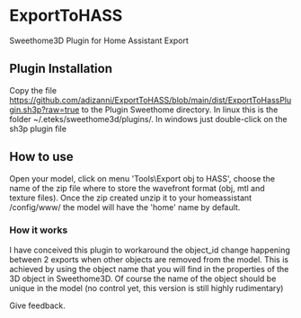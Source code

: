 # ExportToHASS
Sweethome3D Plugin for Home Assistant Export

## Plugin Installation

Copy the file https://github.com/adizanni/ExportToHASS/blob/main/dist/ExportToHassPlugin.sh3p?raw=true to the Plugin Sweethome directory. In linux this is the folder ~/.eteks/sweethome3d/plugins/. In windows just double-click on the sh3p plugin file

## How to use

Open your model, click on menu 'Tools\Export obj to HASS', choose the  name of the zip file where to store the wavefront format (obj, mtl and texture files). Once the zip created unzip it to your homeassistant /config/www/<your model folder> the model will have the 'home' name by default.
  
### How it works
 
I have conceived this plugin to workaround the object_id change happening between 2 exports when other objects are removed from the model. This is achieved by using the object name that you will find in the properties of the 3D object in Sweethome3D. Of course the name of the object should be unique in the model (no control yet, this version is still highly rudimentary)

Give feedback.
